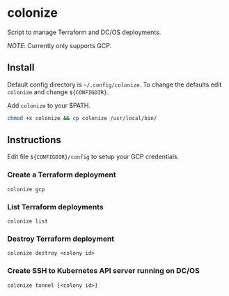 # colonize

Script to manage Terraform and DC/OS deployments.

*NOTE*: Currently only supports GCP.

## Install

Default config directory is `~/.config/colonize`. To change the defaults edit `colonize` and change `${CONFIGDIR}`.

Add `colonize` to your $PATH.

```bash
chmod +x colonize && cp colonize /usr/local/bin/
```

## Instructions

Edit file `${CONFIGDIR}/config` to setup your GCP credentials.

### Create a Terraform deployment 

``` colonize gcp ```

### List Terraform deployments 

``` colonize list ```

### Destroy Terraform deployment

``` colonize destroy <colony id> ```

### Create SSH to Kubernetes API server running on DC/OS

``` colonize tunnel [<colony id>] ```
